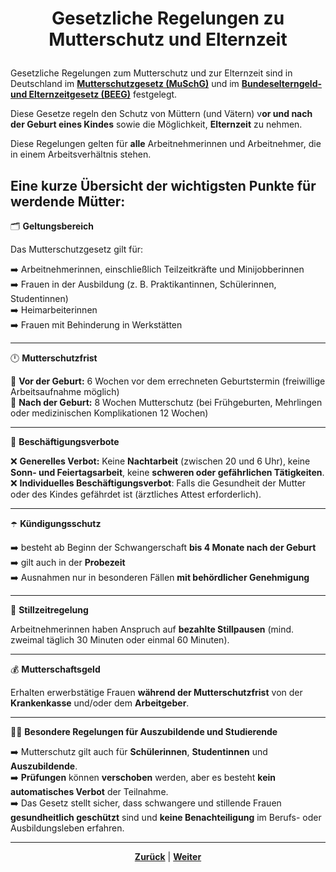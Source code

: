 # <p align="center">Gesetzliche Regelungen zu Mutterschutz und Elternzeit</p>

Gesetzliche Regelungen zum Mutterschutz und zur Elternzeit sind in Deutschland im [**Mutterschutzgesetz (MuSchG)**](https://www.gesetze-im-internet.de/muschg_2018/) und im [**Bundeselterngeld- und Elternzeitgesetz (BEEG)**](https://www.gesetze-im-internet.de/beeg/) festgelegt.

Diese Gesetze regeln den Schutz von Müttern (und Vätern) v**or und nach der Geburt eines Kindes** sowie die Möglichkeit, **Elternzeit** zu nehmen.

Diese Regelungen gelten für **alle** Arbeitnehmerinnen und Arbeitnehmer, die in einem Arbeitsverhältnis stehen.

## Eine kurze Übersicht der wichtigsten Punkte für werdende Mütter:

🗂️ **Geltungsbereich**

Das Mutterschutzgesetz gilt für:

➡️ Arbeitnehmerinnen, einschließlich Teilzeitkräfte und Minijobberinnen <br>
➡️ Frauen in der Ausbildung (z. B. Praktikantinnen, Schülerinnen, Studentinnen) <br>
➡️ Heimarbeiterinnen <br>
➡️ Frauen mit Behinderung in Werkstätten <br>

---

🕛 **Mutterschutzfrist**

🤰 **Vor der Geburt:** 6 Wochen vor dem errechneten Geburtstermin (freiwillige Arbeitsaufnahme möglich) <br>
🤰 **Nach der Geburt:** 8 Wochen Mutterschutz (bei Frühgeburten, Mehrlingen oder medizinischen Komplikationen 12 Wochen) <br>

---

🚫 **Beschäftigungsverbote**

❌ **Generelles Verbot:** Keine **Nachtarbeit** (zwischen 20 und 6 Uhr), keine **Sonn- und Feiertagsarbeit**, keine **schweren oder gefährlichen Tätigkeiten**. <br>
❌ **Individuelles Beschäftigungsverbot**: Falls die Gesundheit der Mutter oder des Kindes gefährdet ist (ärztliches Attest erforderlich). <br>

---

☂️ **Kündigungsschutz**

➡️ besteht ab Beginn der Schwangerschaft **bis 4 Monate nach der Geburt** <br>
➡️ gilt auch in der **Probezeit** <br>
➡️ Ausnahmen nur in besonderen Fällen **mit behördlicher Genehmigung** <br>

---

🍼 **Stillzeitregelung**

 Arbeitnehmerinnen haben Anspruch auf **bezahlte Stillpausen** (mind. zweimal täglich 30 Minuten oder einmal 60 Minuten).

---

💰 **Mutterschaftsgeld**

 Erhalten erwerbstätige Frauen **während der Mutterschutzfrist** von der **Krankenkasse** und/oder dem **Arbeitgeber**.

---

👩‍🏫 **Besondere Regelungen für Auszubildende und Studierende**

➡️ Mutterschutz gilt auch für **Schülerinnen**, **Studentinnen** und **Auszubildende**. <br>
➡️ **Prüfungen** können **verschoben** werden, aber es besteht **kein automatisches Verbot** der Teilnahme. <br>
➡️ Das Gesetz stellt sicher, dass schwangere und stillende Frauen **gesundheitlich geschützt** sind und **keine Benachteiligung** im Berufs- oder Ausbildungsleben erfahren. <br>

<!-- evtl. um Regelungen / kurze Überisicht für Väter ergänzen -->

---

<p align="center">
<a href="/docs/01-organisation/05-krankmeldungen/README.md"><strong>Zurück</strong></a> | <a href="/docs/01-organisation/07-datenschutz/README.md"><strong>Weiter</strong></a>
</p>

